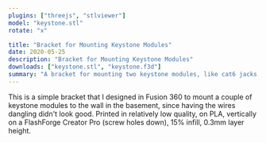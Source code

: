 ```yaml
---
plugins: ["threejs", "stlviewer"]
model: "keystone.stl"
rotate: "x"

title: "Bracket for Mounting Keystone Modules"
date: 2020-05-25
description: "Bracket for Mounting Keystone Modules"
downloads: ["keystone.stl", "keystone.f3d"]
summary: "A bracket for mounting two keystone modules, like cat6 jacks, to the wall."
---
```


This is a simple bracket that I designed in Fusion 360 to mount a couple of keystone modules to the wall in the basement, since having the wires dangling didn't look good.  Printed in relatively low quality, on PLA, vertically on a FlashForge Creator Pro (screw holes down), 15% infill, 0.3mm layer height.  